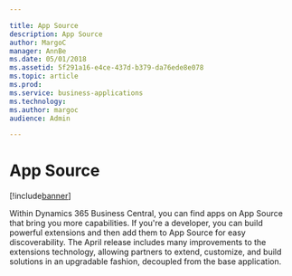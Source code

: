 ```yaml
---

title: App Source
description: App Source
author: MargoC
manager: AnnBe
ms.date: 05/01/2018
ms.assetid: 5f291a16-e4ce-437d-b379-da76ede8e078
ms.topic: article
ms.prod: 
ms.service: business-applications
ms.technology: 
ms.author: margoc
audience: Admin

---
```

#  App Source




[!include[banner](../../includes/banner.md)]

Within Dynamics 365 Business Central, you can find apps on App Source that bring
you more capabilities. If you're a developer, you can build powerful extensions
and then add them to App Source for easy discoverability. The April release
includes many improvements to the extensions technology, allowing partners to
extend, customize, and build solutions in an upgradable fashion, decoupled from
the base application.
